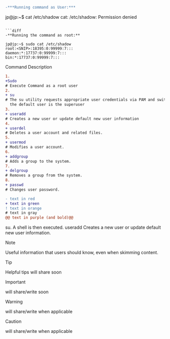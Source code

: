 ```diff
-***Running command as User:***

```
jp@jp:~$ cat /etc/shadow 
cat: /etc/shadow: Permission denied
 ```

```diff
-**Running the command as root:**
```
```
jp@jp:~$ sudo cat /etc/shadow 
root:<SNIP>:18395:0:99999:7:::
daemon:*:17737:0:99999:7:::
bin:*:17737:0:99999:7:::
```
Command	Description
```diff
1.
+Sudo
# Execute Command as a root user
2.
+ su
# The su utility requests appropriate user credentials via PAM and switches to that user ID
  the default user is the superuser
3.
+ useradd
# Creates a new user or update default new user information
4.
+ userdel
# Deletes a user account and related files.
5.
+ usermod
# Modifies a user account.
6.
+ addgroup
# Adds a group to the system.
7.
+ delgroup 
# Removes a group from the system.
8.
+ passwd
# Changes user password.

```


```diff
- text in red
+ text in green
! text in orange
# text in gray
@@ text in purple (and bold)@@
```
 

su. A shell is then executed.
useradd	Creates a new user or update default new user information.

> [!NOTE]
> Useful information that users should know, even when skimming content.
 

> [!TIP]
> Helpful tips will share soon

> [!IMPORTANT]
> will share/write soon


> [!WARNING]
>  will share/write when applicable

> [!CAUTION]
> will share/write when applicable
